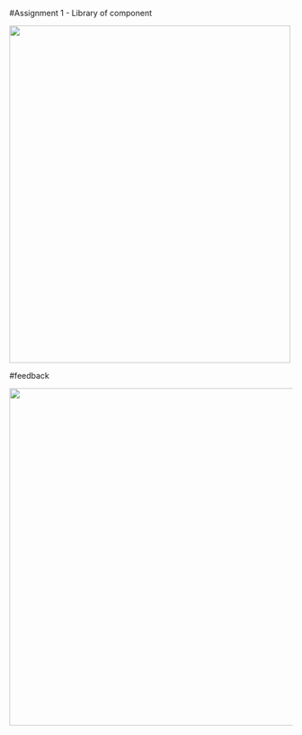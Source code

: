 #Assignment 1 - Library of component


<img src="https://user-images.githubusercontent.com/107023977/218291330-86c2cacd-e88f-4faf-976f-93565b5dfb65.png" width="500" height="600">


#feedback




<img src="https://user-images.githubusercontent.com/107023977/220804409-c28d00d9-0477-48b7-99fc-85cb2127b880.jpg" width="700" height="600">




